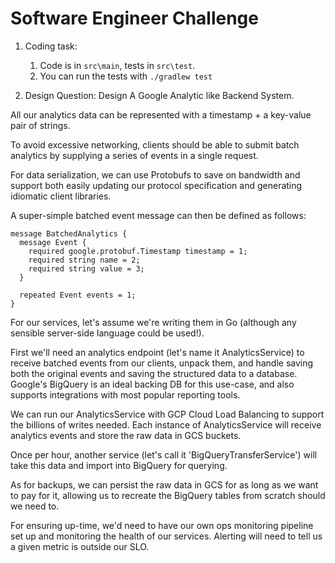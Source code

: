 # Software Engineer Challenge
1. Coding task:

    1. Code is in `src\main`, tests in `src\test`.
    2. You can run the tests with `./gradlew test`

2. Design Question: Design A Google Analytic like Backend System.

All our analytics data can be represented with a timestamp + a key-value pair of strings.

To avoid excessive networking, clients should be able to submit batch analytics by supplying a series of
events in a single request.

For data serialization, we can use Protobufs to save on bandwidth and support both easily updating our
protocol specification and generating idiomatic client libraries.

A super-simple batched event message can then be defined as follows:

```
message BatchedAnalytics {
  message Event {
    required google.protobuf.Timestamp timestamp = 1;
    required string name = 2;
    required string value = 3;
  }

  repeated Event events = 1;
}
```

For our services, let's assume we're writing them in Go (although any sensible server-side language
could be used!).

First we'll need an analytics endpoint (let's name it AnalyticsService) to receive batched events from our
clients, unpack them, and handle saving both the original events and saving the structured data to a
database. Google's BigQuery is an ideal backing DB for this use-case, and also supports integrations with
most popular reporting tools.

We can run our AnalyticsService with GCP Cloud Load Balancing to support the billions of writes needed.
Each instance of AnalyticsService will receive analytics events and store the raw data in GCS buckets.

Once per hour, another service (let's call it 'BigQueryTransferService') will take this data and import
into BigQuery for querying.

As for backups, we can persist the raw data in GCS for as long as we want to pay for it, allowing us to
recreate the BigQuery tables from scratch should we need to.

For ensuring up-time, we'd need to have our own ops monitoring pipeline set up and monitoring the health
of our services. Alerting will need to tell us a given metric is outside our SLO. 
